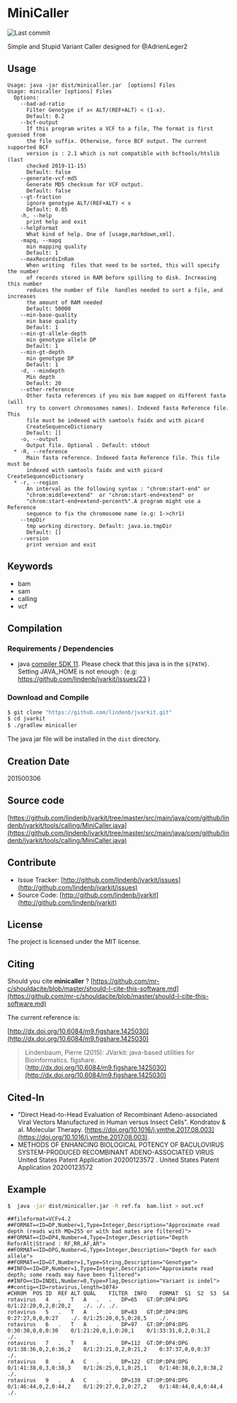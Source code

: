 # MiniCaller

![Last commit](https://img.shields.io/github/last-commit/lindenb/jvarkit.png)

Simple and Stupid Variant Caller designed for @AdrienLeger2


## Usage

```
Usage: java -jar dist/minicaller.jar  [options] Files
Usage: minicaller [options] Files
  Options:
    --bad-ad-ratio
      Filter Genotype if x< ALT/(REF+ALT) < (1-x).
      Default: 0.2
    --bcf-output
      If this program writes a VCF to a file, The format is first guessed from 
      the file suffix. Otherwise, force BCF output. The current supported BCF 
      version is : 2.1 which is not compatible with bcftools/htslib (last 
      checked 2019-11-15)
      Default: false
    --generate-vcf-md5
      Generate MD5 checksum for VCF output.
      Default: false
    --gt-fraction
      ignore genotype ALT/(REF+ALT) < x
      Default: 0.05
    -h, --help
      print help and exit
    --helpFormat
      What kind of help. One of [usage,markdown,xml].
    -mapq, --mapq
      min mapping quality
      Default: 1
    --maxRecordsInRam
      When writing  files that need to be sorted, this will specify the number 
      of records stored in RAM before spilling to disk. Increasing this number 
      reduces the number of file  handles needed to sort a file, and increases 
      the amount of RAM needed
      Default: 50000
    --min-base-quality
      min base quality
      Default: 1
    --min-gt-allele-depth
      min genotype allele DP
      Default: 1
    --min-gt-depth
      min genotype DP
      Default: 1
    -d, --mindepth
      Min depth
      Default: 20
    --other-reference
      Other fasta references if you mix bam mapped on different fasta (will 
      try to convert chromosomes names). Indexed fasta Reference file. This 
      file must be indexed with samtools faidx and with picard 
      CreateSequenceDictionary 
      Default: []
    -o, --output
      Output file. Optional . Default: stdout
  * -R, --reference
      Main fasta reference. Indexed fasta Reference file. This file must be 
      indexed with samtools faidx and with picard CreateSequenceDictionary
  * -r, --region
      An interval as the following syntax : "chrom:start-end" or 
      "chrom:middle+extend"  or "chrom:start-end+extend" or 
      "chrom:start-end+extend-percent%".A program might use a Reference 
      sequence to fix the chromosome name (e.g: 1->chr1)
    --tmpDir
      tmp working directory. Default: java.io.tmpDir
      Default: []
    --version
      print version and exit

```


## Keywords

 * bam
 * sam
 * calling
 * vcf


## Compilation

### Requirements / Dependencies

* java [compiler SDK 11](https://jdk.java.net/11/). Please check that this java is in the `${PATH}`. Setting JAVA_HOME is not enough : (e.g: https://github.com/lindenb/jvarkit/issues/23 )


### Download and Compile

```bash
$ git clone "https://github.com/lindenb/jvarkit.git"
$ cd jvarkit
$ ./gradlew minicaller
```

The java jar file will be installed in the `dist` directory.


## Creation Date

201500306

## Source code 

[https://github.com/lindenb/jvarkit/tree/master/src/main/java/com/github/lindenb/jvarkit/tools/calling/MiniCaller.java](https://github.com/lindenb/jvarkit/tree/master/src/main/java/com/github/lindenb/jvarkit/tools/calling/MiniCaller.java)


## Contribute

- Issue Tracker: [http://github.com/lindenb/jvarkit/issues](http://github.com/lindenb/jvarkit/issues)
- Source Code: [http://github.com/lindenb/jvarkit](http://github.com/lindenb/jvarkit)

## License

The project is licensed under the MIT license.

## Citing

Should you cite **minicaller** ? [https://github.com/mr-c/shouldacite/blob/master/should-I-cite-this-software.md](https://github.com/mr-c/shouldacite/blob/master/should-I-cite-this-software.md)

The current reference is:

[http://dx.doi.org/10.6084/m9.figshare.1425030](http://dx.doi.org/10.6084/m9.figshare.1425030)

> Lindenbaum, Pierre (2015): JVarkit: java-based utilities for Bioinformatics. figshare.
> [http://dx.doi.org/10.6084/m9.figshare.1425030](http://dx.doi.org/10.6084/m9.figshare.1425030)



## Cited-In

  * "Direct Head-to-Head Evaluation of Recombinant Adeno-associated Viral Vectors Manufactured in Human versus Insect Cells". Kondratov & al. Molecular Therapy. [https://doi.org/10.1016/j.ymthe.2017.08.003](https://doi.org/10.1016/j.ymthe.2017.08.003).
  *  METHODS OF ENHANCING BIOLOGICAL POTENCY OF BACULOVIRUS SYSTEM-PRODUCED RECOMBINANT ADENO-ASSOCIATED VIRUS   United States Patent Application 20200123572 . United States Patent Application 20200123572

## Example

```bash
$  java -jar dist/minicaller.jar -R ref.fa  bam.list > out.vcf
```

```
##fileformat=VCFv4.2
##FORMAT=<ID=DP,Number=1,Type=Integer,Description="Approximate read depth (reads with MQ=255 or with bad mates are filtered)">
##FORMAT=<ID=DP4,Number=4,Type=Integer,Description="Depth ReforAlt|Strand : RF,RR,AF,AR">
##FORMAT=<ID=DPG,Number=G,Type=Integer,Description="Depth for each allele">
##FORMAT=<ID=GT,Number=1,Type=String,Description="Genotype">
##INFO=<ID=DP,Number=1,Type=Integer,Description="Approximate read depth; some reads may have been filtered">
##INFO=<ID=INDEL,Number=0,Type=Flag,Description="Variant is indel">
##contig=<ID=rotavirus,length=1074>
#CHROM	POS	ID	REF	ALT	QUAL	FILTER	INFO	FORMAT	S1	S2	S3	S4
rotavirus	4	.	T	A	.	.	DP=65	GT:DP:DP4:DPG	0/1:22:20,0,2,0:20,2	./.	./.	./.
rotavirus	5	.	T	A	.	.	DP=83	GT:DP:DP4:DPG	0:27:27,0,0,0:27	./.	0/1:25:20,0,5,0:20,5	./.
rotavirus	6	.	T	A	.	.	DP=97	GT:DP:DP4:DPG	0:30:30,0,0,0:30	0/1:21:20,0,1,0:20,1	0/1:33:31,0,2,0:31,2	./.
rotavirus	7	.	T	A	.	.	DP=112	GT:DP:DP4:DPG	0/1:38:36,0,2,0:36,2	0/1:23:21,0,2,0:21,2	0:37:37,0,0,0:37	./.
rotavirus	8	.	A	C	.	.	DP=122	GT:DP:DP4:DPG	0/1:41:38,0,3,0:38,3	0/1:26:25,0,1,0:25,1	0/1:40:38,0,2,0:38,2	./.
rotavirus	9	.	A	C	.	.	DP=139	GT:DP:DP4:DPG	0/1:46:44,0,2,0:44,2	0/1:29:27,0,2,0:27,2	0/1:48:44,0,4,0:44,4	./.
```

